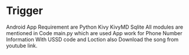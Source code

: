 # Trigger
Android App
Requirement are Python Kivy KivyMD Sqlite
All modules are mentioned in Code main.py which are used
App work for Phone Number Information With USSD code and Loction also Download the song from youtube link.
